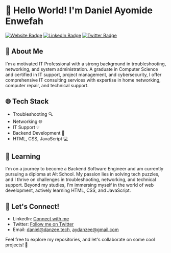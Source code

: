 # 👋 Hello World! I'm Daniel Ayomide Enwefah

[![Website Badge](https://img.shields.io/badge/-danzee.tech-000000?style=for-the-badge&logo=Google-Chrome&logoColor=white&link=https://danzee.tech)](https://danzee.tech)
[![LinkedIn Badge](https://img.shields.io/badge/-Daniel%20Ayomide%20Enwefah-blue?style=for-the-badge&logo=Linkedin&logoColor=white&link=https://www.linkedin.com/in/daniel-enwefah/)](https://www.linkedin.com/in/daniel-enwefah/)
[![Twitter Badge](https://img.shields.io/badge/-@AyDanzee-1ca0f1?style=for-the-badge&logo=twitter&logoColor=white&link=https://twitter.com/AyDanzee)](https://twitter.com/AyDanzee)

## 🚀 About Me
I'm a motivated IT Professional with a strong background in troubleshooting, networking, and system administration. A graduate in Computer Science and certified in IT support, project management, and cybersecurity, I offer comprehensive IT consulting services with expertise in home networking, computer repair, and technical support.

## 🌐 Tech Stack
- Troubleshooting 🔍
- Networking 🌐
- IT Support 💡
- Backend Development 🚀
- HTML, CSS, JavaScript 💻

## 🌱 Learning
I'm on a journey to become a Backend Software Engineer and am currently pursuing a diploma at Alt School. My passion lies in solving tech puzzles, and I thrive on challenges in troubleshooting, networking, and technical support. Beyond my studies, I'm immersing myself in the world of web development, actively learning HTML, CSS, and JavaScript.

## 🤝 Let's Connect!
- LinkedIn: [Connect with me](https://www.linkedin.com/in/daniel-enwefah/)
- Twitter: [Follow me on Twitter](https://twitter.com/AyDanzee)
- Email: daniel@danzee.tech, aydanzee@gmail.com

Feel free to explore my repositories, and let's collaborate on some cool projects! 🚀
